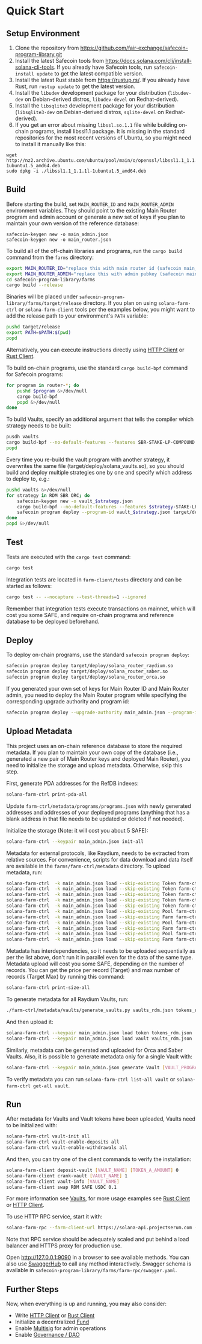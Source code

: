 # Quick Start

## Setup Environment

1. Clone the repository from https://github.com/fair-exchange/safecoin-program-library.git
2. Install the latest Safecoin tools from https://docs.solana.com/cli/install-solana-cli-tools. If you already have Safecoin tools, run `safecoin-install update` to get the latest compatible version.
3. Install the latest Rust stable from https://rustup.rs/. If you already have Rust, run `rustup update` to get the latest version.
4. Install the `libudev` development package for your distribution (`libudev-dev` on Debian-derived distros, `libudev-devel` on Redhat-derived).
5. Install the `libsqlite3` development package for your distribution (`libsqlite3-dev` on Debian-derived distros, `sqlite-devel` on Redhat-derived).
6. If you get an error about missing `libssl.so.1.1` file while building on-chain programs, install libssl1.1 package. It is missing in the standard repositories for the most recent versions of Ubuntu, so you might need to install it manually like this:

```
wget http://nz2.archive.ubuntu.com/ubuntu/pool/main/o/openssl/libssl1.1_1.1.1l-1ubuntu1.5_amd64.deb
sudo dpkg -i ./libssl1.1_1.1.1l-1ubuntu1.5_amd64.deb
```

## Build

Before starting the build, set `MAIN_ROUTER_ID` and `MAIN_ROUTER_ADMIN` environment variables. They should point to the existing Main Router program and admin account or generate a new set of keys if you plan to maintain your own version of the reference database:

```
safecoin-keygen new -o main_admin.json
safecoin-keygen new -o main_router.json
```

To build all of the off-chain libraries and programs, run the `cargo build` command from the `farms` directory:

```sh
export MAIN_ROUTER_ID="replace this with main router id (safecoin main_router.json address)"
export MAIN_ROUTER_ADMIN="replace this with admin pubkey (safecoin main_admin.json address)"
cd safecoin-program-library/farms
cargo build --release
```

Binaries will be placed under `safecoin-program-library/farms/target/release` directory. If you plan on using `solana-farm-ctrl` or `solana-farm-client` tools per the examples below, you might want to add the release path to your environment's `PATH` variable:

```sh
pushd target/release
export PATH=$PATH:$(pwd)
popd
```

Alternatively, you can execute instructions directly using [HTTP Client](https://github.com/fair-exchange/safecoin-program-library/blob/master/farms/docs/http_client.md) or [Rust Client](https://github.com/fair-exchange/safecoin-program-library/blob/master/farms/docs/rust_client.md).

To build on-chain programs, use the standard `cargo build-bpf` command for Safecoin programs:

```sh
for program in router-*; do
    pushd $program &>/dev/null
    cargo build-bpf
    popd &>/dev/null
done
```

To build Vaults, specify an additional argument that tells the compiler which strategy needs to be built:

```sh
pusdh vaults
cargo build-bpf --no-default-features --features SBR-STAKE-LP-COMPOUND
popd
```

Every time you re-build the vault program with another strategy, it overwrites the same file (target/deploy/solana_vaults.so), so you should build and deploy multiple strategies one by one and specify which address to deploy to, e.g.:

```sh
pushd vaults &>/dev/null
for strategy in RDM SBR ORC; do
    safecoin-keygen new -o vault_$strategy.json
    cargo build-bpf --no-default-features --features $strategy-STAKE-LP-COMPOUND
    safecoin program deploy --program-id vault_$strategy.json target/deploy/solana_vaults.so
done
popd &>/dev/null
```

## Test

Tests are executed with the `cargo test` command:

```sh
cargo test
```

Integration tests are located in `farm-client/tests` directory and can be started as follows:

```sh
cargo test -- --nocapture --test-threads=1 --ignored
```

Remember that integration tests execute transactions on mainnet, which will cost you some SAFE, and require on-chain programs and reference database to be deployed beforehand.

## Deploy

To deploy on-chain programs, use the standard `safecoin program deploy`:

```sh
safecoin program deploy target/deploy/solana_router_raydium.so
safecoin program deploy target/deploy/solana_router_saber.so
safecoin program deploy target/deploy/solana_router_orca.so
```

If you generated your own set of keys for Main Router ID and Main Router admin, you need to deploy the Main Router program while specifying the corresponding upgrade authority and program id:

```sh
safecoin program deploy --upgrade-authority main_admin.json --program-id main_router.json target/deploy/solana_router_main.so
```

## Upload Metadata

This project uses an on-chain reference database to store the required metadata. If you plan to maintain your own copy of the database (i.e., generated a new pair of Main Router keys and deployed Main Router), you need to initialize the storage and upload metadata. Otherwise, skip this step.

First, generate PDA addresses for the RefDB indexes:

```sh
solana-farm-ctrl print-pda-all
```

Update `farm-ctrl/metadata/programs/programs.json` with newly generated addresses and addresses of your deployed programs (anything that has a blank address in that file needs to be updated or deleted if not needed).

Initialize the storage (Note: it will cost you about 5 SAFE):

```sh
solana-farm-ctrl --keypair main_admin.json init-all
```

Metadata for external protocols, like Raydium, needs to be extracted from relative sources. For convenience, scripts for data download and data itself are available in the `farms/farm-ctrl/metadata` directory.
To upload metadata, run:

```sh
solana-farm-ctrl  -k main_admin.json load --skip-existing Token farm-ctrl/metadata/tokens/safecoin_token_list/filtered_tokens.json
solana-farm-ctrl  -k main_admin.json load --skip-existing Token farm-ctrl/metadata/pools/raydium/pools.json
solana-farm-ctrl  -k main_admin.json load --skip-existing Token farm-ctrl/metadata/pools/saber/pools.json
solana-farm-ctrl  -k main_admin.json load --skip-existing Token farm-ctrl/metadata/pools/orca/pools.json
solana-farm-ctrl  -k main_admin.json load --skip-existing Token farm-ctrl/metadata/farms/orca/farms.json
solana-farm-ctrl  -k main_admin.json load --skip-existing Pool farm-ctrl/metadata/pools/raydium/pools.json
solana-farm-ctrl  -k main_admin.json load --skip-existing Farm farm-ctrl/metadata/farms/raydium/farms.json
solana-farm-ctrl  -k main_admin.json load --skip-existing Pool farm-ctrl/metadata/pools/saber/pools_and_farms.json
solana-farm-ctrl  -k main_admin.json load --skip-existing Farm farm-ctrl/metadata/farms/saber/pools_and_farms.json
solana-farm-ctrl  -k main_admin.json load --skip-existing Pool farm-ctrl/metadata/pools/orca/pools.json
solana-farm-ctrl  -k main_admin.json load --skip-existing Farm farm-ctrl/metadata/farms/orca/farms.json
```

Metadata has interdependencies, so it needs to be uploaded sequentially as per the list above, don't run it in parallel even for the data of the same type. Metadata upload will cost you some SAFE, depending on the number of records. You can get the price per record (Target) and max number of records (Target Max) by running this command:

```sh
solana-farm-ctrl print-size-all
```

To generate metadata for all Raydium Vaults, run:

```sh
./farm-ctrl/metadata/vaults/generate_vaults.py vaults_rdm.json tokens_rdm.json [VAULT_PROG_ID] RDM
```

And then upload it:

```sh
solana-farm-ctrl --keypair main_admin.json load token tokens_rdm.json
solana-farm-ctrl --keypair main_admin.json load vault vaults_rdm.json
```

Similarly, metadata can be generated and uploaded for Orca and Saber Vaults. Also, it is possible to generate metadata only for a single Vault with:

```sh
solana-farm-ctrl --keypair main_admin.json generate Vault [VAULT_PROGRAM_ADDRESS] [VAULT_NAME] [VAULT_TOKEN_NAME]
```

To verify metadata you can run `solana-farm-ctrl list-all vault` or `solana-farm-ctrl get-all vault`.

## Run

After metadata for Vaults and Vault tokens have been uploaded, Vaults need to be initialized with:

```sh
solana-farm-ctrl vault-init all
solana-farm-ctrl vault-enable-deposits all
solana-farm-ctrl vault-enable-withdrawals all
```

And then, you can try one of the client commands to verify the installation:

```sh
solana-farm-client deposit-vault [VAULT_NAME] [TOKEN_A_AMOUNT] 0
solana-farm-client crank-vault [VAULT_NAME] 1
solana-farm-client vault-info [VAULT_NAME]
solana-farm-client swap RDM SAFE USDC 0.1
```

For more information see [Vaults](https://github.com/fair-exchange/safecoin-program-library/blob/master/farms/docs/vaults.md), for more usage examples see [Rust Client](https://github.com/fair-exchange/safecoin-program-library/blob/master/farms/docs/rust_client.md) or [HTTP Client](https://github.com/fair-exchange/safecoin-program-library/blob/master/farms/docs/http_client.md).

To use HTTP RPC service, start it with:

```sh
solana-farm-rpc --farm-client-url https://solana-api.projectserum.com --http-rpc-url http://0.0.0.0:9090
```

Note that RPC service should be adequately scaled and put behind a load balancer and HTTPS proxy for production use.

Open http://127.0.0.1:9090 in a browser to see available methods. You can also use [SwaggerHub](https://app.swaggerhub.com/apis-docs/ska22/SafecoinFarms/0.1) to call any method interactively. Swagger schema is available in `safecoin-program-library/farms/farm-rpc/swagger.yaml`.

## Further Steps

Now, when everything is up and running, you may also consider:

- Write [HTTP Client](https://github.com/fair-exchange/safecoin-program-library/blob/master/farms/docs/http_client.md) or [Rust Client](https://github.com/fair-exchange/safecoin-program-library/blob/master/farms/docs/rust_client.md)
- Initialize a decentralized [Fund](https://github.com/fair-exchange/safecoin-program-library/blob/master/farms/docs/fund.md)
- Enable [Multisig](https://github.com/fair-exchange/safecoin-program-library/blob/master/farms/docs/multisig.md) for admin operations
- Enable [Governance / DAO](https://github.com/fair-exchange/safecoin-program-library/blob/master/farms/docs/governance.md)
